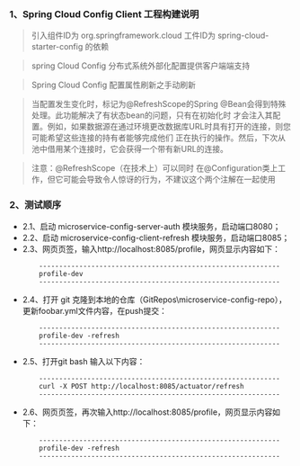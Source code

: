 
### 1、Spring Cloud Config Client 工程构建说明
> 引入组件ID为 org.springframework.cloud 工件ID为 spring-cloud-starter-config 的依赖

> spring Cloud Config 分布式系统外部化配置提供客户端端支持
	
> Spring Cloud Config 配置属性刷新之手动刷新
	
> 当配置发生变化时，标记为@RefreshScope的Spring @Bean会得到特殊处理。此功能解决了有状态bean的问题，只有在初始化时
才会注入其配置。例如，如果数据源在通过环境更改数据库URL时具有打开的连接，则您可能希望这些连接的持有者能够完成他们
正在执行的操作。然后，下次从池中借用某个连接时，它会获得一个带有新URL的连接。
	
> 注意：@RefreshScope（在技术上）可以同时 在@Configuration类上工作，但它可能会导致令人惊讶的行为，不建议这个两个注解在一起使用
	
### 2、测试顺序

* 2.1、启动  microservice-config-server-auth 模块服务，启动端口8080；
* 2.2、启动  microservice-config-client-refresh 模块服务，启动端口8085；
* 2.3、网页页签，输入http://localhost:8085/profile，网页显示内容如下：
    ```$xslt
        ------------------------------------------------------------
        profile-dev	
        ------------------------------------------------------------
    ```
* 2.4、打开  git 克隆到本地的仓库（GitRepos\microservice-config-repo），更新foobar.yml文件内容，在push提交：
    ```$xslt
        ------------------------------------------------------------
        profile-dev	-refresh
        ------------------------------------------------------------
    ```
* 2.5、打开git bash 输入以下内容：
    ```$xslt
        ------------------------------------------------------------
        curl -X POST http://localhost:8085/actuator/refresh
        ------------------------------------------------------------
    ```
* 2.6、网页页签，再次输入http://localhost:8085/profile，网页显示内容如下：
    ```$xslt
        ------------------------------------------------------------
        profile-dev	-refresh
        ------------------------------------------------------------
    ```